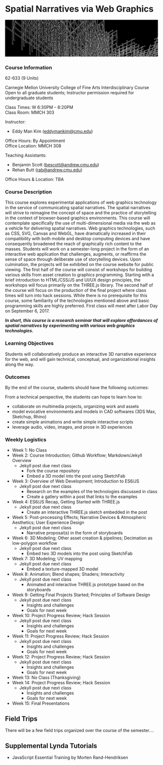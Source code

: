 # Spatial Narratives via Web Graphics
![](assets/banner.png)

### Course Information
62-633 (9 Units)<br>

Carnegie Mellon University College of Fine Arts Interdisciplinary Course<br>
Open to all graduate students; Instructor permission required for undergraduate students

Class Times: W 6:30PM – 8:20PM<br>
Class Room: MMCH 303

Instructor: 
- Eddy Man Kim ([eddymankim@cmu.edu](mailto:eddymankim@cmu.edu))

Office Hours: By Appointment<br>
Office Location: MMCH 308

Teaching Assistants: 
- Benjamin Scott ([bescott@andrew.cmu.edu](bescott@andrew.cmu.edu))
- Rehan Butt ([rab@andrew.cmu.edu](rab@andrew.cmu.edu))

Office Hours & Location: TBA

### Course Description
This course explores experimental applications of web graphics technology in the service of communicating spatial narratives.
The spatial narratives will strive to reimagine the concept of space and the practice of storytelling in the context of browser-based graphics environments.
This course will contemplate specifically the use of multi-dimensional media via the web as a vehicle for delivering spatial narratives.
Web graphics technologies, such as CSS, SVG, Canvas and WebGL, have dramatically increased in their compatibility with both mobile and desktop computing devices and have consequently broadened the reach of graphically rich content to the masses.
Students will work on a semester-long project in the form of an interactive web application that challenges, augments, or reaffirms the sense of space through deliberate use of storytelling devices.
Upon culmination, the projects will be exhibited on the course website for public viewing.
The first half of the course will consist of workshops for building various skills from asset creation to graphics programming.
Starting with a brief introduction to HTML/CSS/JS and UI/UX design principles, the workshops will focus primarily on the THREE.js library.
The second half of the course will focus on the production of the final project where class times will turn into hack sessions.
While there is no prerequisite for this course, some familiarity of the technologies mentioned above and basic programming skills are highly preferred.
First class will meet after Labor Day on September 6, 2017.

**_In short, this course is a research seminar that will explore affordances of spatial narratives by experimenting with various web graphics technologies._**

### Learning Objectives
Students will collaboratively produce an interactive 3D narrative experience for the web,
and will gain technical, conceptual, and organizational insights along the way.


### Outcomes
By the end of the course, students should have the following outcomes:

From a technical perspective, the students can hope to learn how to: 
- collaborate on multimedia projects, organizing work and assets
- model evocative environments and models in CAD softwares (3DS Max, Sketchup, Rhino)
- create simple animations and write simple interactive scripts
- leverage audio, video, images, and prose in 3D experiences


### Weekly Logistics

- Week 1: No Class
- Week 2: Course Introduction; Github Workflow; Markdown/Jekyll Overview
  - Jekyll post due next class
    - Fork the course repository
    - Embed a 3D model into the post using SketchFab
- Week 3: Overview of Web Development; Introduction to ES6/JS
  - Jekyll post due next class
    - Research on the examples of the technologies discussed in class
    - Create a gallery within a post that links to the examples
- Week 4: ES6/JS Recap, Getting Started with THREE.js
  - Jekyll post due next class
    - Create an interactive THREE.js sketch embedded in the post
- Week 5: Post-processing Effects; Narrative Devices & Atmospheric Aesthetics; User Experience Design
  - Jekyll post due next class
    - Narrative proposal(s) in the form of storyboards
- Week 6: 3D Modeling; Other asset creation & pipelines; Decimation as low-polygon workflow
  - Jekyll post due next class
    - Embed two 3D models into the post using SketchFab
- Week 7: 3D Modeling; UV mapping
  - Jekyll post due next class
    - Embed a texture-mapped 3D model
- Week 8: Animation; Blend shapes; Shaders; Interactivity
  - Jekyll post due next class
    - Animated and interactive THREE.js prototype based on the storyboards
- Week 9: Getting Final Projects Started; Principles of Software Design
  - Jekyll post due next class
    - Insights and challenges
    - Goals for next week
- Week 10: Project Progress Review; Hack Session
  - Jekyll post due next class
    - Insights and challenges
    - Goals for next week
- Week 11: Project Progress Review; Hack Session
  - Jekyll post due next class
    - Insights and challenges
    - Goals for next week
- Week 12: Project Progress Review; Hack Session
  - Jekyll post due next class
    - Insights and challenges
    - Goals for next week
- Week 13: No Class (Thanksgiving)
- Week 14: Project Progress Review; Hack Session
  - Jekyll post due next class
    - Insights and challenges
    - Goals for next week
- Week 15: Final Presentations

## Field Trips
There will be a few field trips organized over the course of the semester....

## Supplemental Lynda Tutorials
- JavaScript Essential Training by Morten Rand-Hendriksen
